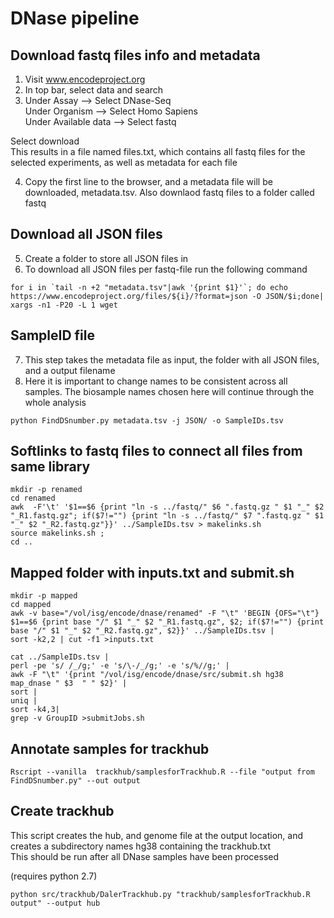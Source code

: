# DNase pipeline

## Download fastq files info and metadata

1) Visit www.encodeproject.org  
2) In top bar, select data and search  
3) Under Assay --> Select DNase-Seq  
   Under Organism --> Select Homo Sapiens  
   Under Available data --> Select fastq  

Select download  
This results in a file named files.txt, which contains all fastq files for the selected experiments, as well as metadata for each file

4) Copy the first line to the browser, and a metadata file will be downloaded, metadata.tsv. Also downlaod fastq files to a folder called fastq

## Download all JSON files
5) Create a folder to store all JSON files in
6) To download all JSON files per fastq-file run the following command
```
for i in `tail -n +2 "metadata.tsv"|awk '{print $1}'`; do echo https://www.encodeproject.org/files/${i}/?format=json -O JSON/$i;done| xargs -n1 -P20 -L 1 wget
```


## SampleID file
7) This step takes the metadata file as input, the folder with all JSON files, and a output filename  
8) Here it is important to change names to be consistent across all samples. The biosample names chosen here will continue through the whole analysis

```
python FindDSnumber.py metadata.tsv -j JSON/ -o SampleIDs.tsv
```

## Softlinks to fastq files to connect all files from same library
```
mkdir -p renamed
cd renamed
awk  -F'\t' '$1==$6 {print "ln -s ../fastq/" $6 ".fastq.gz " $1 "_" $2 "_R1.fastq.gz"; if($7!="") {print "ln -s ../fastq/" $7 ".fastq.gz " $1 "_" $2 "_R2.fastq.gz"}}' ../SampleIDs.tsv > makelinks.sh  
source makelinks.sh ;
cd ..  
```


## Mapped folder with inputs.txt and submit.sh
```
mkdir -p mapped
cd mapped
awk -v base="/vol/isg/encode/dnase/renamed" -F "\t" 'BEGIN {OFS="\t"} $1==$6 {print base "/" $1 "_" $2 "_R1.fastq.gz", $2; if($7!="") {print base "/" $1 "_" $2 "_R2.fastq.gz", $2}}' ../SampleIDs.tsv |
sort -k2,2 | cut -f1 >inputs.txt 

cat ../SampleIDs.tsv | 
perl -pe 's/ /_/g;' -e 's/\-/_/g;' -e 's/%//g;' | 
awk -F "\t" '{print "/vol/isg/encode/dnase/src/submit.sh hg38 map_dnase " $3  " " $2}' | 
sort | 
uniq | 
sort -k4,3|
grep -v GroupID >submitJobs.sh 

```

## Annotate samples for trackhub
```
Rscript --vanilla  trackhub/samplesforTrackhub.R --file "output from FindDSnumber.py" --out output
```
## Create trackhub
This script creates the hub, and genome file at the output location, and creates a subdirectory names hg38 containing the trackhub.txt  
This should be run after all DNase samples have been processed

(requires python 2.7)
```
python src/trackhub/DalerTrackhub.py "trackhub/samplesforTrackhub.R output" --output hub
```
